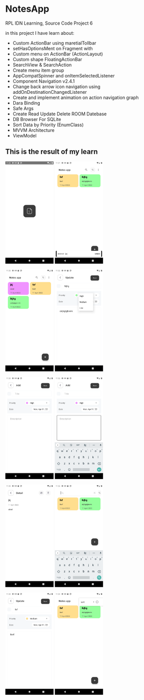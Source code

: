 # NotesApp
RPL IDN Learning, Source Code Project 6

in this project I have learn about:
- Custom ActionBar using maretialTollbar
- setHasOptionsMent on Fragment with 
- Custom menu on ActionBar (ActionLayout)
- Custom shape FloatingActionBar
- SearchView & SearchAction
- Create menu item group
- AppCompatSpinner and onItemSelectedListener
- Component Navigation v2.4.1
- Change back arrow icon navigation using addOnDestinationChangedListener
- Create and implement animation on action navigation graph
- Dara Binding
- Safe Args
- Create Read Update Delete ROOM Datebase
- DB Browser For SQLite
- Sort Data by Priority (EnumClass)
- MVVM Architecture
- ViewModel

## This is the result of my learn

<img src="/images/ss1.png" style="width: 30%;">   <img src="/images/ss6.png" style="width: 30%;">

<img src="/images/ss2.png" style="width: 30%;">   <img src="/images/ss7.png" style="width: 30%;">

<img src="/images/ss3.png" style="width: 30%;">   <img src="/images/ss8.png" style="width: 30%;">

<img src="/images/ss4.png" style="width: 30%;">   <img src="/images/ss9.png" style="width: 30%;">

<img src="/images/ss5.png" style="width: 30%;">   <img src="/images/ss10.png" style="width: 30%;">

